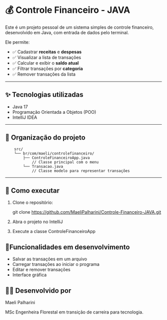 # 💰 Controle Financeiro - JAVA

Este é um projeto pessoal de um sistema simples de controle financeiro, desenvolvido em Java, com entrada de dados pelo terminal.

Ele permite:
- ✅ Cadastrar **receitas** e **despesas**
- ✅ Visualizar a lista de transações
- ✅ Calcular e exibir o **saldo atual**
- ✅ Filtrar transações por **categoria**
- ✅ Remover transações da lista

---

## ✨ Tecnologias utilizadas

- Java 17
- Programação Orientada a Objetos (POO)
- IntelliJ IDEA

---

## 📂 Organização do projeto
        src/ 
        └── br/com/maeli/controlefinanceiro/ 
            ├── ControleFinanceiroApp.java 
                // Classe principal com o menu 
            └── Transacao.java 
                // Classe modelo para representar transações

---

## 🚀 Como executar

1. Clone o repositório:

    git clone https://github.com/MaeliPalharini/Controle-Financeiro-JAVA.git

2. Abra o projeto no IntelliJ
3. Execute a classe ControleFinanceiroApp

## 📌Funcionalidades em desenvolvimento
- Salvar as transações em um arquivo
- Carregar transações ao iniciar o programa
- Editar e remover transações
- Interface gráfica

## 👩‍💻 Desenvolvido por
Maeli Palharini

MSc Engenheira Florestal em transição de carreira para tecnologia.